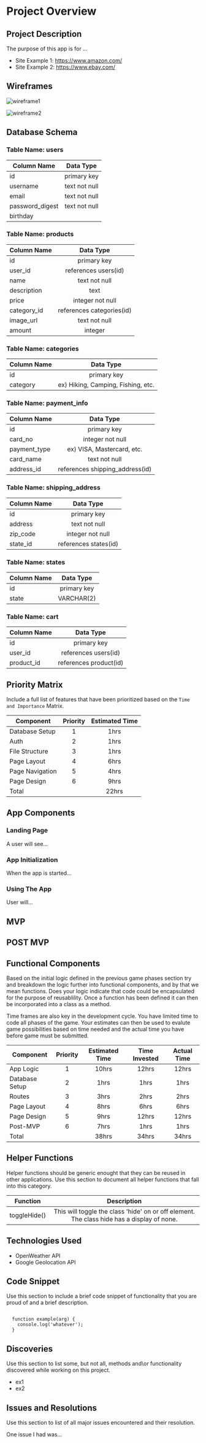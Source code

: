 # Project Overview

## Project Description

<!-- Use this section to describe your final project and perhaps any links to relevant sites that help convey the concept and/or functionality. -->

The purpose of this app is for ...

- Site Example 1: https://www.amazon.com/
- Site Example 2: https://www.ebay.com/

## Wireframes

<!-- Include images of your wireframes.  -->
![wireframe1](images/wireframe1.jpg)

![wireframe2](images/wireframe2.jpg)

## Database Schema

### Table Name: users
| Column Name | Data Type |
| --- | :---: |
| id | primary key |
| username | text not null |
| email | text not null |
| password_digest | text not null |
| birthday |  |

### Table Name: products
| Column Name | Data Type |
| --- | :---: |
| id | primary key |
| user_id | references users(id) |
| name | text not null |
| description | text |
| price | integer not null |
| category_id | references categories(id) |
| image_url | text not null |
| amount | integer |

### Table Name: categories
| Column Name | Data Type |
| --- | :---: |
| id | primary key |
| category | ex) Hiking, Camping, Fishing, etc. |

### Table Name: payment_info 
| Column Name | Data Type |
| --- | :---: |
| id | primary key |
| card_no | integer not null |
| payment_type | ex) VISA, Mastercard, etc. |
| card_name | text not null |
| address_id | references shipping_address(id) |

### Table Name: shipping_address
| Column Name | Data Type |
| --- | :---: |
| id | primary key |
| address | text not null |
| zip_code | integer not null |
| state_id | references states(id) |

### Table Name: states
| Column Name | Data Type |
| --- | :---: |
| id | primary key |
| state | VARCHAR(2) |

### Table Name: cart
| Column Name | Data Type |
| --- | :---: |
| id | primary key |
| user_id | references users(id) |
| product_id | references product(id) |

## Priority Matrix

Include a full list of features that have been prioritized based on the `Time and Importance` Matrix. 

| Component | Priority | Estimated Time |
| --- | :---: |  :---: |
| Database Setup | 1 | 1hrs|
| Auth | 2 | 1hrs| 
| File Structure | 3 | 1hrs| 
| Page Layout | 4 | 6hrs| 
| Page Navigation | 5 | 4hrs| 
| Page Design | 6 | 9hrs|
| Total |  | 22hrs| 



## App Components

### Landing Page
<!-- What will a user see when they start your app? -->
A user will see...

### App Initialization
<!-- What will a user see when the app is started?  -->
When the app is started...

### Using The App
<!-- What will be the flow of the game, what will the user be expected to do and what will the user expect from the game. -->
User will...


## MVP 

<!-- Include the full list of features that will be part of your MVP  -->


## POST MVP

<!-- Include the full list of features that you are considering for POST MVP -->


## Functional Components

Based on the initial logic defined in the previous game phases section try and breakdown the logic further into functional components, and by that we mean functions.  Does your logic indicate that code could be encapsulated for the purpose of reusablility.  Once a function has been defined it can then be incorporated into a class as a method. 

Time frames are also key in the development cycle.  You have limited time to code all phases of the game.  Your estimates can then be used to evalute game possibilities based on time needed and the actual time you have before game must be submitted. 

| Component | Priority | Estimated Time | Time Invested | Actual Time |
| --- | :---: |  :---: | :---: | :---: |
| App Logic | 1 | 10hrs| 12hrs | 12hrs |
| Database Setup | 2 | 1hrs| 1hrs | 1hrs |
| Routes | 3 | 3hrs| 2hrs | 2hrs |
| Page Layout | 4 | 8hrs| 6hrs | 6hrs |
| Page Design | 5 | 9hrs| 12hrs | 12hrs |
| Post-MVP | 6 | 7hrs| 1hrs | 1hrs |
| Total |  | 38hrs| 34hrs | 34hrs |

## Helper Functions
Helper functions should be generic enought that they can be reused in other applications. Use this section to document all helper functions that fall into this category.

| Function | Description | 
| --- | :---: |
| toggleHide() | This will toggle the class 'hide' on or off element. The class hide has a display of none. | 

## Technologies Used

* OpenWeather API
* Google Geolocation API

## Code Snippet

Use this section to include a brief code snippet of functionality that you are proud of and a brief description. 

```

  function example(arg) {
    console.log('whatever');
  }

``` 
<!-- Brief description here -->

## Discoveries
 Use this section to list some, but not all, methods and\or functionality discovered while working on this project.

 * ex1
 * ex2

## Issues and Resolutions
 Use this section to list of all major issues encountered and their resolution.

 One issue I had was...
